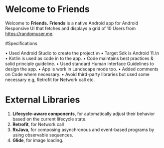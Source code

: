 # Welcome to Friends

Welcome to **Friends.**
**Friends** is a native Android app for Android Responsive UI 
that fetches and displays a grid of 10 Users from https://randomuser.me.

#Specifications

• Used Android Studio to create the project.\n
• Target Sdk is Android 11.\n
• Kotlin is used as code in to the app.
• Code maintains best practices & solid principle guideline.
• Used standard Human Interface Guidelines to design the app.
• App is work in Landscape mode too.
• Added comments on Code where necessary.
• Avoid third-party libraries but used some necessary e.g, Retrofit for Network call etc.

# External Libraries

1. **Lifecycle-aware components**, for automatically adjust their behavior based on the current lifecycle state.
2. **Retrofit**, for Network call
3. **RxJava**, for composing asynchronous and event-based programs by using observable sequences.
4. **Glide**, for image loading.